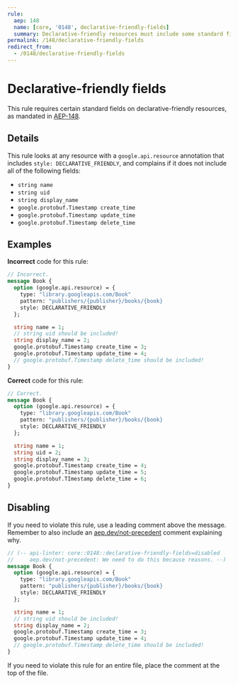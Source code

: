 ```yaml
---
rule:
  aep: 148
  name: [core, '0148', declarative-friendly-fields]
  summary: Declarative-friendly resources must include some standard fields.
permalink: /148/declarative-friendly-fields
redirect_from:
  - /0148/declarative-friendly-fields
---
```


# Declarative-friendly fields

This rule requires certain standard fields on declarative-friendly resources,
as mandated in [AEP-148][].

## Details

This rule looks at any resource with a `google.api.resource` annotation that
includes `style: DECLARATIVE_FRIENDLY`, and complains if it does not include
all of the following fields:

- `string name`
- `string uid`
- `string display_name`
- `google.protobuf.Timestamp create_time`
- `google.protobuf.Timestamp update_time`
- `google.protobuf.Timestamp delete_time`

## Examples

**Incorrect** code for this rule:

```proto
// Incorrect.
message Book {
  option (google.api.resource) = {
    type: "library.googleapis.com/Book"
    pattern: "publishers/{publisher}/books/{book}
    style: DECLARATIVE_FRIENDLY
  };

  string name = 1;
  // string uid should be included!
  string display_name = 2;
  google.protobuf.Timestamp create_time = 3;
  google.protobuf.Timestamp update_time = 4;
  // google.protobuf.Timestamp delete_time should be included!
}
```

**Correct** code for this rule:

```proto
// Correct.
message Book {
  option (google.api.resource) = {
    type: "library.googleapis.com/Book"
    pattern: "publishers/{publisher}/books/{book}
    style: DECLARATIVE_FRIENDLY
  };

  string name = 1;
  string uid = 2;
  string display_name = 3;
  google.protobuf.Timestamp create_time = 4;
  google.protobuf.Timestamp update_time = 5;
  google.protobuf.TImestamp delete_time = 6;
}
```

## Disabling

If you need to violate this rule, use a leading comment above the message.
Remember to also include an [aep.dev/not-precedent][] comment explaining why.

```proto
// (-- api-linter: core::0148::declarative-friendly-fields=disabled
//     aep.dev/not-precedent: We need to do this because reasons. --)
message Book {
  option (google.api.resource) = {
    type: "library.googleapis.com/Book"
    pattern: "publishers/{publisher}/books/{book}
    style: DECLARATIVE_FRIENDLY
  };

  string name = 1;
  // string uid should be included!
  string display_name = 2;
  google.protobuf.Timestamp create_time = 3;
  google.protobuf.Timestamp update_time = 4;
  // google.protobuf.Timestamp delete_time should be included!
}
```

If you need to violate this rule for an entire file, place the comment at the
top of the file.

[aep-148]: https://aep.dev/148
[aep.dev/not-precedent]: https://aep.dev/not-precedent
